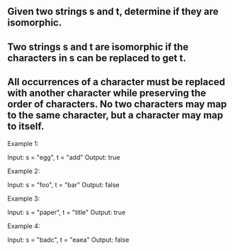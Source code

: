 ## Given two strings s and t, determine if they are isomorphic.

## Two strings s and t are isomorphic if the characters in s can be replaced to get t.

## All occurrences of a character must be replaced with another character while preserving the order of characters. No two characters may map to the same character, but a character may map to itself.
Example 1:

Input: s = "egg", t = "add"
Output: true

Example 2:

Input: s = "foo", t = "bar"
Output: false

Example 3:

Input: s = "paper", t = "title"
Output: true
 
 Example 4:
 
 Input: s = "badc", t = "eaea"
Output: false
 
